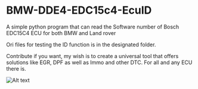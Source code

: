 # BMW-DDE4-EDC15c4-EcuID
A simple python program that can read the Software number of Bosch EDC15C4 ECU for both BMW and Land rover

Ori files for testing the ID function is in the designated folder.

Contribute if you want, my wish is to create a universal tool that offers solutions like EGR, DPF as well as Immo and other DTC. 
For all and any ECU there is.

![Alt text](/img.jpg "Screenshot")
